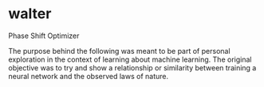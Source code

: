 # walter
Phase Shift Optimizer

The purpose behind the following was meant to be part of personal exploration in the context of learning about machine learning. The original objective was to try and show a relationship or similarity between training a neural network and the observed laws of nature.
